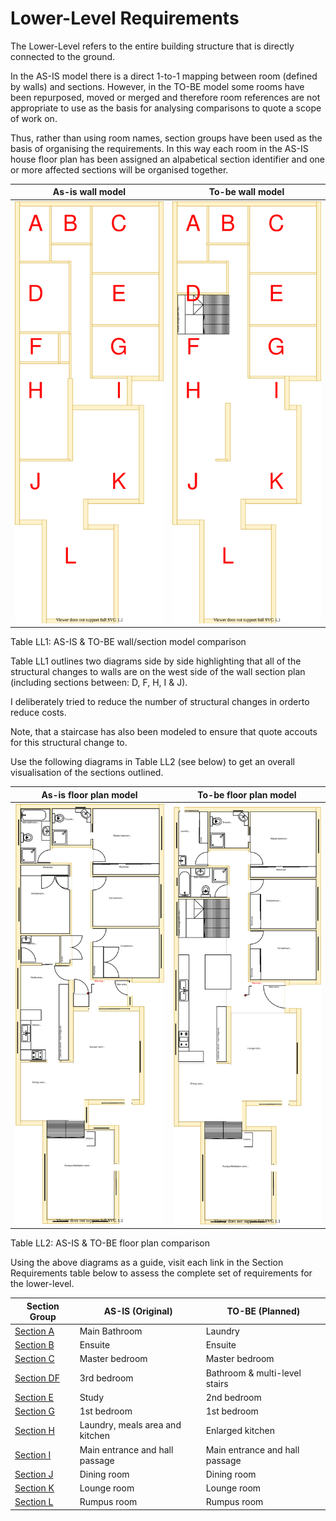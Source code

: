 # Lower-Level Requirements

The Lower-Level refers to the entire building structure that is directly connected to the ground. 

In the AS-IS model there is a direct 1-to-1 mapping between room (defined by walls) and sections. However, in the TO-BE model some rooms have been repurposed, moved or merged and therefore room references are not appropriate to use as the basis for analysing comparisons to quote a scope of work on.

Thus, rather than using room names, section groups have been used as the basis of organising the requirements. In this way each room in the AS-IS house floor plan has been assigned an alpabetical section identifier and one or more affected sections will be organised together. 

|As-is wall model| To-be wall model|
|---|---|
|![AS-IS lower-level diagram](Lower-Level-AS-IS-sections.svg)|![TO-BE lower-level diagram](Lower-Level-TO-BE-sections.svg)|

Table LL1: AS-IS & TO-BE wall/section model comparison

Table LL1 outlines two diagrams side by side highlighting that all of the structural changes to walls are on the west side of the wall section plan (including sections between: D, F, H, I & J). 

I deliberately tried to reduce the number of structural changes in orderto reduce costs.

Note, that a staircase has also been modeled to ensure that quote accouts for this structural change to.

Use the following diagrams in Table LL2 (see below) to get an overall visualisation of the sections outlined.

|As-is floor plan model| To-be floor plan model|
|---|---|
|![AS-IS lower-level diagram](Lower-Level-AS-IS-floor-plan.svg)|![TO-BE lower-level diagram](Lower-Level-TO-BE-floor-plan.svg)|

Table LL2: AS-IS & TO-BE floor plan comparison

Using the above diagrams as a guide, visit each link in the Section Requirements table below to assess the complete set of requirements for the lower-level.

|Section Group| AS-IS (Original) | TO-BE (Planned)|
|---|---|---|
|[Section A](./section-A-requirements.md)|Main Bathroom|Laundry|
|[Section B](./section-B-requirements.md)|Ensuite|Ensuite|
|[Section C](./section-C-requirements.md)|Master bedroom|Master bedroom|
|[Section DF](./section-DF-requirements.md)|3rd bedroom|Bathroom & multi-level stairs|
|[Section E](./section-E-requirements.md)|Study|2nd bedroom|
|[Section G](./section-G-requirements.md)|1st bedroom|1st bedroom|
|[Section H](./section-H-requirements.md)|Laundry, meals area and kitchen|Enlarged kitchen|
|[Section I](./section-I-requirements.md)|Main entrance and hall passage|Main entrance and hall passage|
|[Section J](./section-J-requirements.md)|Dining room|Dining room|
|[Section K](./section-K-requirements.md)|Lounge room|Lounge room|
|[Section L](./section-L-requirements.md)|Rumpus room|Rumpus room|
